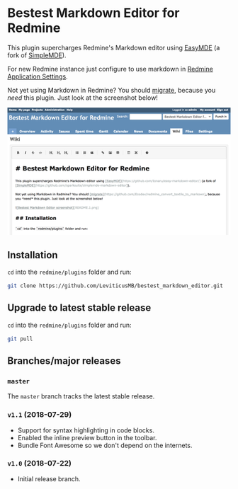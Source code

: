 # Bestest Markdown Editor for Redmine

This plugin supercharges Redmine's Markdown editor using [EasyMDE](https://github.com/Ionaru/easy-markdown-editor/) (a fork of [SimpleMDE](https://github.com/sparksuite/simplemde-markdown-editor)).

For new Redmine instance just configure to use markdown in [Redmine Application Settings](http://www.redmine.org/projects/redmine/wiki/RedmineSettings#Text-formatting).

Not yet using Markdown in Redmine? You should [migrate](https://github.com/Ecodev/redmine_convert_textile_to_markown), because you *need* this plugin. Just look at the screenshot below!

![Bestest Markdown Editor screenshot](README.1.png)

## Installation

`cd` into the `redmine/plugins` folder and run:

```bash
git clone https://github.com/LeviticusMB/bestest_markdown_editor.git
```

## Upgrade to latest stable release

`cd` into the `redmine/plugins` folder and run:

```bash
git pull
```

## Branches/major releases

### `master`

The `master` branch tracks the latest stable release.

### `v1.1` (2018-07-29)

* Support for syntax highlighting in code blocks.
* Enabled the inline preview button in the toolbar.
* Bundle Font Awesome so we don't depend on the internets.

### `v1.0` (2018-07-22)

* Initial release branch.
